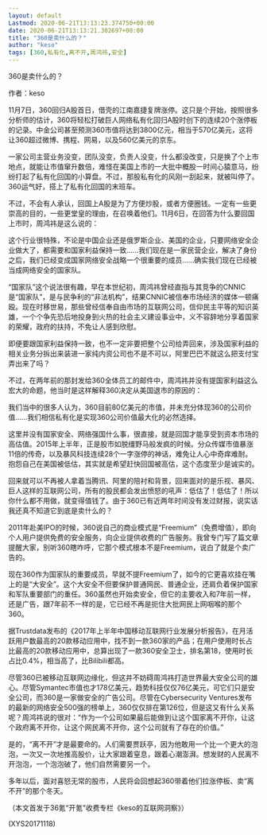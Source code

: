 ```yaml
---
layout: default
Lastmod: 2020-06-21T13:13:23.374750+00:00
date: 2020-06-21T13:13:21.302697+00:00
title: "360是卖什么的？"
author: "keso"
tags: [360,私有化,离不开,周鸿祎,安全]
---
```


360是卖什么的？

作者：keso

11月7日，360回归A股首日，借壳的江南嘉捷复牌涨停。这只是个开始，按照很多分析师的估计，360将轻松打破巨人网络私有化回归A股时创下的连续20个涨停板的记录。中金公司甚至预测360市值将达到3800亿元，相当于570亿美元，这将让360超过微博、携程、网易，以及560亿美元的京东。

一家公司主营业务没变，团队没变，负责人没变，什么都没改变，只是换了个上市地点，就能让市值窜升数倍，难怪在美国上市的一大批中概股一时间心猿意马，纷纷打起了私有化回国的小算盘。不过，那股私有化的风刚一刮起来，就被叫停了。360运气好，搭上了私有化回国的末班车。

不过，不会有人承认，回国上A股是为了方便炒股，或者方便圈钱。一定有一些更崇高的目的，一些更堂皇的理由，在召唤着他们。11月6日，在回答为什么要回国上市时，周鸿祎是这么说的：

这个行业很特殊，不论是中国企业还是俄罗斯企业、美国的企业，只要网络安全企业做大了，都需要和国家利益保持一致……我们现在是一家民营企业，解决了身份之后，我们已经变成国家网络安全战略一个很重要的成员……确实我们现在已经被当成网络安全的国家队。

“国家队”这个说法很有趣，早在本世纪初，周鸿祎曾经直指与其竞争的CNNIC是“国家队”，是与民争利的“非法机构”，结果CNNIC被信奉市场经济的媒体一顿痛殴。现在时移世易，那些曾经信奉自由市场的互联网公司，信仰民主平等的知识英雄，一个个争先恐后地投身到火热的社会主义建设事业中，义不容辞地分享着国家的荣耀，政府的扶持，不免让人感到欣慰。

即便要跟国家利益保持一致，也不一定非要把整个公司给弄回来，涉及国家利益的相关业务分拆出来装进一家纯内资公司也不是不可以，阿里巴巴不就这么把支付宝弄出来了吗？

不过，在两年前的那封发给360全体员工的邮件中，周鸿祎并没有提国家利益这么宏大的命题，他当时是这样解释360决定从美国退市的原因的：

我们当中的很多人认为，360目前80亿美元的市值，并未充分体现360的公司价值……我们相信私有化是实现360公司价值最大化的必然选择。

这里并没有国家安全、网络强国什么事，很直接，就是回国才能享受到资本市场的高估值。2015年上半年，正是股市如脱缰野马般发疯的时候。分众传媒市值暴涨11倍的传奇，以及暴风科技连续28个一字涨停的神话，难免让人心中奇痒难耐。抱怨自己在美国被低估，其实就是希望赶快回国被高估，这个态度至少是诚实的。

回来就可以不再被人拿着当腾讯、阿里的陪衬和背景，回来面对的是乐视、暴风、巨人这样的互联网公司，所有的股民都会发出愤怒的吼声：低估了！低估了！所以你什么都不用做，就变得值钱了。由于360已有近两年时间没有发过财报，说实话我还真不知道它到底是卖什么的？

2011年赴美IPO的时候，360说自己的商业模式是“Freemium”（免费增值），即向个人用户提供免费的安全服务，向企业提供收费的广告服务。我曾专门写了篇文章提醒大家，别听360瞎咋呼，它那个模式根本不是Freemium，说白了就是个卖广告的。

现在360作为国家队的重要成员，早就不提Freemium了，如今的它更喜欢挂在嘴上的是“大安全”。这个大安全不但要保护普通网民、普通企业，还肩负着保护国家和军队重要部门的重任。360虽然也开始卖安全，但它的主要收入和7年前一样，还是广告，跟7年前不一样的是，它已经不再是扼住大批网民上网咽喉的那个360。

据Trustdata发布的《2017年上半年中国移动互联网行业发展分析报告》，在月活跃用户数最高的20款移动应用中，找不到一款360家的产品；在用户使用时长占比最高的20款移动应用中，总算出现了一款360安全卫士，排名第18，使用时长占比0.4%，相当高了，比Bilibili都高。

尽管360已被移动互联网边缘化，但这并不妨碍周鸿祎打造世界最大安全公司的雄心。尽管Symantec市值也才178亿美元，趋势科技仅仅76亿美元，可它们只是安全公司，而360是一家做安全的广告公司。尽管在Cybersecurity Ventures发布的最新的网络安全500强的榜单上，360仅仅排在第126位，但是这又有什么关系呢？周鸿祎说的很对：“作为一个公司如果最后能做到让这个国家离不开你，让这个政府离不开你，让这个网民离不开你，这个公司就有了存在的价值。”

是的，“离不开”才是最要命的。人们需要贾跃亭，因为他敢用一个比一个更大的泡泡，一次又一次地推高股价，让大家跟着窒息，跟着心潮澎湃。想发财的人民离不开泡泡，一个泡泡破了，他们自然需要另一个。

多年以后，面对喜怒无常的股市，人民将会回想起360带着他们拉涨停板、卖“离不开”的那个冬天。

（本文首发于36氪“开氪”收费专栏《keso的互联网洞察》）

(XYS20171118)

